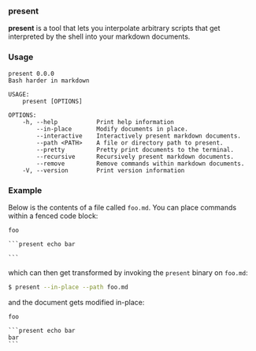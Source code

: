 ### present

**present** is a tool that lets you interpolate arbitrary scripts that get
interpreted by the shell into your markdown documents.

### Usage

```present cargo run -- --help
present 0.0.0
Bash harder in markdown

USAGE:
    present [OPTIONS]

OPTIONS:
    -h, --help           Print help information
        --in-place       Modify documents in place.
        --interactive    Interactively present markdown documents.
        --path <PATH>    A file or directory path to present.
        --pretty         Pretty print documents to the terminal.
        --recursive      Recursively present markdown documents.
        --remove         Remove commands within markdown documents.
    -V, --version        Print version information
```

### Example

Below is the contents of a file called `foo.md`. You can place commands within
a fenced code block:

````
foo

```present echo bar

```
````

which can then get transformed by invoking the `present` binary on `foo.md`:

```bash
$ present --in-place --path foo.md
```

and the document gets modified in-place:

````
foo

```present echo bar
bar
```
````
